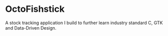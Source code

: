 # OctoFishstick
A stock tracking application I build to further learn industry standard C, GTK and Data-Driven Design.
